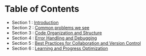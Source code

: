 # Table of Contents

- Section 1 : [Introduction](#introduction)
- Section 2 : [Common problems we see](#common_problems_we_see)
- Section 3 : [Code Organization and Structure](#code_organisation_and_structure)
- Section 4 : [Error Handling and Debugging](#error_handling_and_debugging)
- Section 5 : [Best Practices for Collaboration and Version Control](#best_practices_for_collaboration_and_version_control)
- Section 6 : [Learning and Progress Optimization](#learning_and_progress_optimization)


